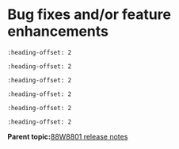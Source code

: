 # Bug fixes and/or feature enhancements


```{include} ../topics/firmware_version_from_149136p178_to_149136p180.md
:heading-offset: 2
```

```{include} ../topics/firmware_version_from_149136p180_to_149136p185.md
:heading-offset: 2
```

```{include} ../topics/firmware_version_from_149136p185_to_149136p188.md
:heading-offset: 2
```

```{include} ../topics/firmware_version_from_149136p188_to_149136p192.md
:heading-offset: 2
```

```{include} ../topics/firmware_version_from_14_91_36_p192_to_14_91_36_p196.md
:heading-offset: 2
```

```{include} ../topics/firmware_version_from_14_91_36_p196_to_14_91_36_p197.md
:heading-offset: 2
```

**Parent topic:**[88W8801 release notes](../topics/88w8801-release-notes.md)

